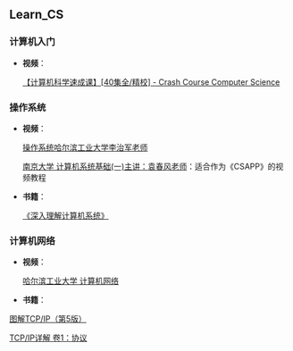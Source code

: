 ## Learn_CS

### 计算机入门

- **视频**：

  [【计算机科学速成课】[40集全/精校] - Crash Course Computer Science]( https://www.bilibili.com/video/BV1EW411u7th )

### 操作系统

* **视频**：

  [操作系统哈尔滨工业大学李治军老师]( https://www.bilibili.com/video/BV1iW411Y73K )

  [南京大学 计算机系统基础(一)主讲：袁春风老师]( https://www.bilibili.com/video/BV1kE411X7S5 )：适合作为《CSAPP》的视频教程

* **书籍**：

  [《深入理解计算机系统》]( https://book.douban.com/subject/1230413/ )

### 计算机网络

* **视频**：

  [哈尔滨工业大学 计算机网络]( https://www.bilibili.com/video/BV1Up411Z7hC )
  
* **书籍**：
  
[图解TCP/IP（第5版）]( https://book.douban.com/subject/24737674/ )
  
  [TCP/IP详解 卷1：协议]( https://book.douban.com/subject/1088054/ )
  
  
  

